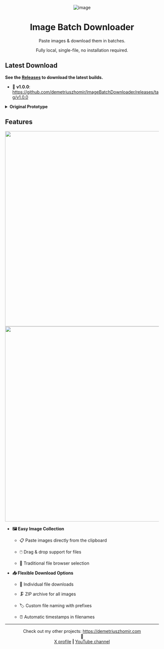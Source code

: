 <div align="center">

![image](https://github.com/user-attachments/assets/fadff3f2-e711-4485-a6dc-2da0b32e661c)

# Image Batch Downloader

Paste images & download them in batches.

Fully local, single-file, no installation required.

</div>

## Latest Download

**See the [Releases](https://github.com/demetriuszhomir/ImageBatchDownloader/releases) to download the latest builds.**

- 🌟 **v1.0.0**: https://github.com/demetriuszhomir/ImageBatchDownloader/releases/tag/v1.0.0

<details>
<summary>
<b>Original Prototype</b>
</summary>

Also, you can download the original prototype here: [prototype/ImageBatchDownloader.html](prototype/ImageBatchDownloader.html)
<br>
The prototype is feature-complete and created entirely using GitHub Copilot.

</details>

## Features

<div align="center">
    <img src="https://github.com/user-attachments/assets/f67d2814-97f0-4474-8336-485decc4cc10#gh-light-mode-only" width="640" />
    <img src="https://github.com/user-attachments/assets/c671deca-fed3-4bea-af1d-67f2e787e918#gh-dark-mode-only" width="640" />
</div>

- **🖼️ Easy Image Collection**
    - 📋 Paste images directly from the clipboard

    - 🖱️ Drag & drop support for files
    - 📂 Traditional file browser selection

- **📥 Flexible Download Options**
    - 📄 Individual file downloads

    - 🗜️ ZIP archive for all images
    - 🏷️ Custom file naming with prefixes
    - ⏰ Automatic timestamps in filenames

---

<div align="center">

Check out my other projects: https://demetriuszhomir.com<br>
🔹<br>
[X profile](https://x.com/DemetriusZhomir) <b>|</b> [YouTube channel](https://www.youtube.com/@DemetriusZhomir)

</div>
